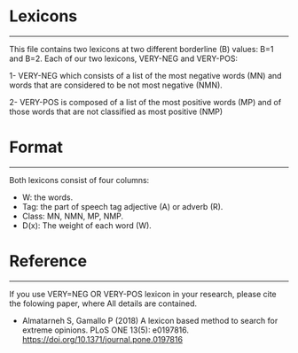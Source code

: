 # Lexicons
-------------------------------------------------
This file contains two lexicons  at two different borderline (B) values:
B=1 and B=2. Each of our two lexicons,  VERY-NEG  and VERY-POS:

1- VERY-NEG which consists of a list of the most negative words (MN) and words that are considered to be not most negative (NMN).

2- VERY-POS is composed of a list of the most positive words (MP) and of those words that are not classified as most positive (NMP)

# Format
------------------------------------------------
Both lexicons consist of four columns:
* W: the words.
* Tag: the part of speech tag adjective (A) or adverb (R).
* Class: MN, NMN, MP, NMP.
* D(x): The weight of each word (W).


# Reference
----------------------------------------------------------
If you use VERY=NEG OR VERY-POS lexicon in your research, please cite the folowing paper, where All details are contained.

 * Almatarneh S, Gamallo P (2018) A lexicon based method to search for extreme opinions. PLoS ONE 13(5): e0197816. https://doi.org/10.1371/journal.pone.0197816
 
 
